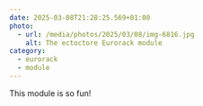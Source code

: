 ```yaml
---
date: 2025-03-08T21:28:25.569+01:00
photo:
  - url: /media/photos/2025/03/08/img-6816.jpg
    alt: The ectoctore Eurorack module
category:
  - eurorack
  - module
---
```


This module is so fun!
